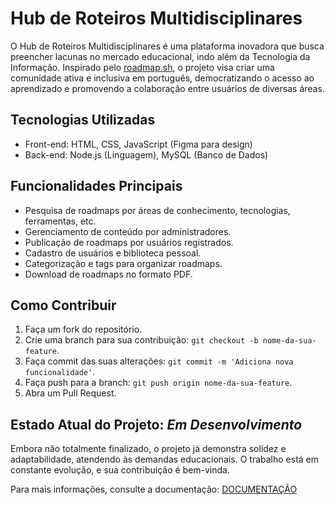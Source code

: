 # Hub de Roteiros Multidisciplinares

O Hub de Roteiros Multidisciplinares é uma plataforma inovadora que busca preencher lacunas no mercado educacional, indo além da Tecnologia da Informação. Inspirado pelo [roadmap.sh](https://roadmap.sh/), o projeto visa criar uma comunidade ativa e inclusiva em português, democratizando o acesso ao aprendizado e promovendo a colaboração entre usuários de diversas áreas.

## Tecnologias Utilizadas

- Front-end: HTML, CSS, JavaScript (Figma para design)
- Back-end: Node.js (Linguagem), MySQL (Banco de Dados)

## Funcionalidades Principais

- Pesquisa de roadmaps por áreas de conhecimento, tecnologias, ferramentas, etc.
- Gerenciamento de conteúdo por administradores.
- Publicação de roadmaps por usuários registrados.
- Cadastro de usuários e biblioteca pessoal.
- Categorização e tags para organizar roadmaps.
- Download de roadmaps no formato PDF.

## Como Contribuir

1. Faça um fork do repositório.
2. Crie uma branch para sua contribuição: `git checkout -b nome-da-sua-feature`.
3. Faça commit das suas alterações: `git commit -m 'Adiciona nova funcionalidade'`.
4. Faça push para a branch: `git push origin nome-da-sua-feature`.
5. Abra um Pull Request.

## Estado Atual do Projeto: *Em Desenvolvimento* 
Embora não totalmente finalizado, o projeto já demonstra solidez e adaptabilidade, atendendo às demandas educacionais. O trabalho está em constante evolução, e sua contribuição é bem-vinda.

Para mais informações, consulte a documentação: 
[DOCUMENTAÇÃO](https://drive.google.com/drive/folders/1ELhRyaDLqcnGSfIkUsLBzVuFaW6NpUDT?usp=sharing)
